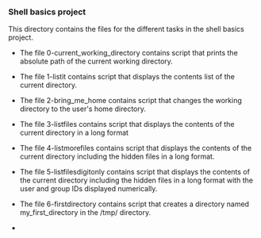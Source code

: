 ### Shell basics project
This directory contains the files for the different tasks in the shell basics project.
 
 
- The file 0-current_working_directory contains script that prints the absolute path of the current working directory.

- The file 1-listit contains script that displays the contents list of the current directory.

- The file 2-bring_me_home contains script that changes the working directory to the user's home directory.

- The file 3-listfiles contains script that displays the contents of the current directory in a long format

- The file 4-listmorefiles contains script that displays the contents of the current directory including the hidden files in a long format.

- The file 5-listfilesdigitonly contains script that displays the contents of the current directory including the hidden files in a long format with the user and group IDs displayed numerically.

- The file 6-firstdirectory contains script that creates a directory named my_first_directory in the /tmp/ directory.

-  
